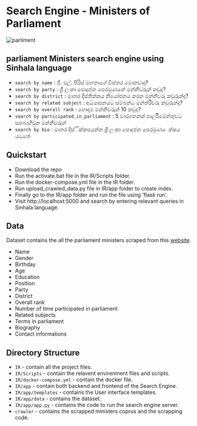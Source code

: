 # Search Engine - Ministers of Parliament

![parliment](https://user-images.githubusercontent.com/47809365/142301933-49477a6e-2c0f-457a-b139-f154275c7ab9.JPG)


## parliament Ministers search engine using Sinhala language

* `search by name` : ජී. එල්. පීරිස් මහතාගේ විස්තර මොනවාද?
* `search by party` : ශ්‍රී ලංකා පොදුජන පෙරමුණනේ මන්නීවරුන් කවුද?
* `search by district` : මාතර දිස්තික්කය නියෝජනය කරන මන්නීවරු කවුරුන්ද?
* `search by related subject` : අධ්යාපනයට සම්බන්ධ මන්ත්රීවරු කවුරුන්ද?
* `search by overall rank` : හොදම මන්නීවරුන් 10 කවුද?
* `search by participated_in_parliament` : 5 වාරගනනක් පාර්ලිමේන්තුවට සහබාගීවුන මන්නීවරුන්
* `search by bio` : මාතර දිස්ික්කපයන්න ශ්‍රී ලංකා පොදුජන පෙරමුණ ෙක්ෂය යටතේ 

## Quickstart

* Download the repo
* Run the activate.bat file in the IR/Scripts folder.
* Run the docker-compose.yml file in the IR folder.
* Run upload_crawled_data.py file in IR/app folder to create index.
* Finally go to the IR/app folder and run the file using 'flask run'.
* Visit http://localhost:5000 and search by entering relevant queries in Sinhala language.


## Data

Dataset contains the all the parliament ministers scraped from this [website](http://www.manthri.lk/si/politicians). 

* Name
* Gender
* Birthday
* Age
* Education
* Position
* Party
* District
* Overall rank
* Number of time participated in parliament
* Related subjects
* Terms in parliament
* Biography
* Contact informations

## Directory Structure

* `IR` - contain all the project files.
* `IR/Scripts` - contain the relavent envirenment files and scripts.
* `IR/docker-compose.yml` - contain the docker file.
* `IR/app` - contain both backend and frontend of the Search Engine.
* `IR/app/templates` - contains the User interface templates.
* `IR/app/data` - contains the dataset.
* `IR/app/app.py` - contains the code to run the search engine server.
* `crawler` - contains the scrapped ministers coprus and the scrapping code.

